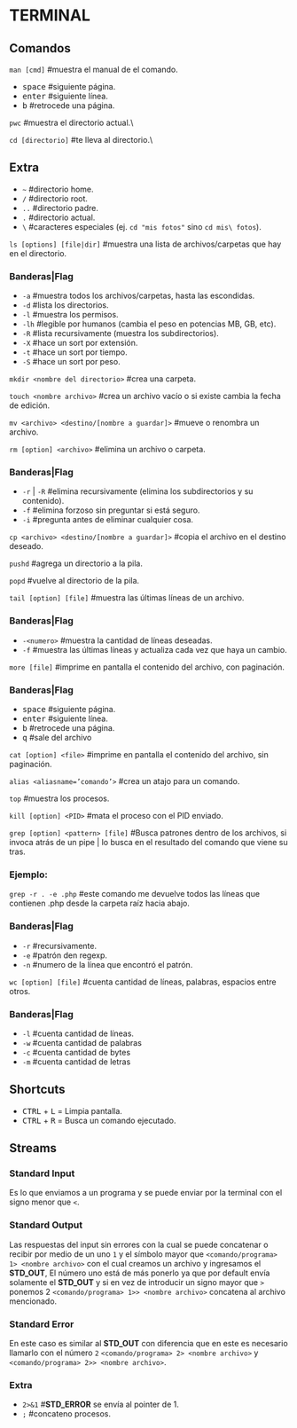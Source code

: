 # TERMINAL

## Comandos

`man [cmd]`  #muestra el manual de el comando.
 * <kbd>space</kbd> #siguiente página.
 * <kbd>enter</kbd> #siguiente línea.
 * <kbd>b</kbd> #retrocede una página.
 
`pwc` #muestra el directorio actual.\

`cd [directorio]` #te lleva al directorio.\

## Extra
 * `~` #directorio home.
 * `/` #directorio root.
 * `..` #directorio padre.
 * `.` #directorio actual.
 * `\` #caracteres especiales (ej. `cd "mis fotos"` sino `cd mis\ fotos`).

`ls [options] [file|dir]` #muestra una lista de archivos/carpetas que hay en el directorio.
### Banderas|Flag
 * `-a` #muestra todos los archivos/carpetas, hasta las escondidas.
 * `-d` #lista los directorios.
 * `-l` #muestra los permisos.
 * `-lh` #legible por humanos (cambia el peso en potencias MB, GB, etc).
 * `-R` #lista recursivamente (muestra los subdirectorios).
 * `-X` #hace un sort por extensión.
 * `-t` #hace un sort por tiempo.
 * `-S` #hace un sort por peso.

`mkdir <nombre del directorio>` #crea una carpeta.

`touch <nombre archivo>` #crea un archivo vacío o si existe cambia la fecha de edición.

`mv <archivo> <destino/[nombre a guardar]>` #mueve o renombra un archivo.

`rm [option] <archivo>` #elimina un archivo o carpeta.
### Banderas|Flag
 * `-r` | `-R` #elimina recursivamente (elimina los subdirectorios y su contenido).
 * `-f` #elimina forzoso sin preguntar si está seguro.
 * `-i` #pregunta antes de eliminar cualquier cosa.

`cp <archivo> <destino/[nombre a guardar]>` #copia el archivo en el destino deseado.

`pushd` #agrega un directorio a la pila.

`popd` #vuelve al directorio de la pila.

`tail [option] [file]` #muestra las últimas líneas de un archivo.
### Banderas|Flag
 * `-<numero>` #muestra la cantidad de líneas deseadas.
 * `-f` #muestra las últimas líneas y actualiza cada vez que haya un cambio.

`more [file]` #imprime en pantalla el contenido del archivo, con paginación.
### Banderas|Flag
 * <kbd>space</kbd> #siguiente página.
 * <kbd>enter</kbd> #siguiente línea.
 * <kbd>b</kbd> #retrocede una página.
 * <kbd>q</kbd> #sale del archivo

`cat [option] <file>` #imprime en pantalla el contenido del archivo, sin paginación.

`alias <aliasname=’comando’>` #crea un atajo para un comando.

`top` #muestra los procesos.

`kill [option] <PID>` #mata el proceso con el PID enviado.

`grep [option] <pattern> [file]` #Busca patrones dentro de los archivos, si invoca atrás de un pipe | lo busca en el resultado del comando que viene su tras.
### Ejemplo: 
`grep -r . -e .php` #este comando me devuelve todos las líneas que contienen .php desde la carpeta raíz hacia abajo.
### Banderas|Flag
 * `-r` #recursivamente.
 * `-e` #patrón den regexp.
 * `-n` #numero de la línea que encontró el patrón.

`wc [option] [file]` #cuenta cantidad de líneas, palabras, espacios entre otros.
### Banderas|Flag
 * `-l` #cuenta cantidad de líneas.
 * `-w` #cuenta cantidad de palabras
 * `-c` #cuenta cantidad de bytes
 * `-m` #cuenta cantidad de letras

## Shortcuts
 * <kbd>CTRL</kbd> + <kbd>L</kbd> = Limpia pantalla.
 * <kbd>CTRL</kbd> + <kbd>R</kbd> = Busca un comando ejecutado.

## Streams

### Standard Input
Es lo que enviamos a un programa y se puede enviar por la terminal con el signo menor que `<`.

### Standard Output
Las respuestas del input sin errores con la cual se puede concatenar o recibir por medio de un uno `1` y el símbolo mayor que `<comando/programa>  1> <nombre archivo>` con el cual creamos un archivo y ingresamos el <b>STD_OUT</b>, El número uno está de más ponerlo ya que por default envía solamente el <b>STD_OUT</b> y si en vez de introducir un signo mayor que `>` ponemos 2 `<comando/programa> 1>> <nombre archivo>` concatena al archivo mencionado.

### Standard Error
En este caso es similar al <b>STD_OUT</b> con diferencia que en este es necesario llamarlo con el número `2` `<comando/programa> 2> <nombre archivo>` y `<comando/programa> 2>> <nombre archivo>`.

### Extra
 * `2>&1` #<b>STD_ERROR</b> se envía al pointer de 1.
 * `;` #concateno procesos.

